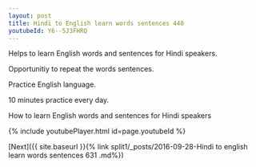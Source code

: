 ```yaml
---
layout: post
title: Hindi to English learn words sentences 440 
youtubeId: Y6--5J3FHRQ
---
```

 
 
Helps to learn English words and sentences for Hindi speakers.

Opportunitiy to repeat the words sentences. 

Practice English language. 
 
10 minutes practice every day. 
 
How to learn English words and sentences for Hindi speakers 
 
{% include youtubePlayer.html id=page.youtubeId %}
 
 
[Next]({{ site.baseurl }}{% link  split1/_posts/2016-09-28-Hindi to english learn words sentences 631 .md%})
 
